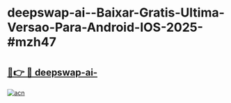 # deepswap-ai--Baixar-Gratis-Ultima-Versao-Para-Android-IOS-2025-#mzh47

# <h2><a href="https://ainizakaria.my?title=deepswap-ai-&ref=24M">🔗👉 🔴 deepswap-ai-</a></h2>

[![acn](https://github.com/user-attachments/assets/0f9c940e-d8b0-45ae-aac7-cd30a18b3e1c)](https://ainizakaria.my?title=deepswap-ai-&ref=24M)

